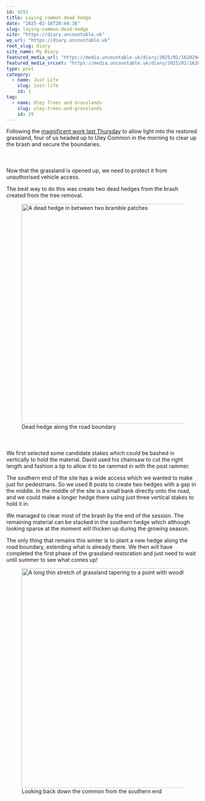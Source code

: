 ```yaml
---
id: 4291
title: Laying common dead hedge
date: "2025-02-16T20:44:36"
slug: laying-common-dead-hedge
site: "https://diary.uncountable.uk"
wp_url: "https://diary.uncountable.uk"
root_slug: diary
site_name: My Diary
featured_media_url: "https://media.uncountable.uk/diary/2025/02/16202949/IMG20250216121429.webp"
featured_media_srcset: "https://media.uncountable.uk/diary/2025/02/16202949/IMG20250216121429-300x169.webp 300w, https://media.uncountable.uk/diary/2025/02/16202949/IMG20250216121429-1024x576.webp 1024w, https://media.uncountable.uk/diary/2025/02/16202949/IMG20250216121429-150x150.webp 150w, https://media.uncountable.uk/diary/2025/02/16202949/IMG20250216121429-640x360.webp 640w, https://media.uncountable.uk/diary/2025/02/16202949/IMG20250216121429.webp 1959w"
type: post
category:
  - name: Just Life
    slug: just-life
    id: 1
tag:
  - name: Uley Trees and Grasslands
    slug: uley-trees-and-grasslands
    id: 29
---
```



<p>Following the <a href="https://diary.uncountable.uk/2025/02/ash-removal-on-the-common/" data-type="post" data-id="4279">magnificent work last Thursday</a> to allow light into the restored grassland, four of us headed up to Uley Common in the morning to clear up the brash and secure the boundaries.</p>


<style>.kb-row-layout-id4291_51d42b-95 > .kt-row-column-wrap{align-content:start;}:where(.kb-row-layout-id4291_51d42b-95 > .kt-row-column-wrap) > .wp-block-kadence-column{justify-content:start;}.kb-row-layout-id4291_51d42b-95 > .kt-row-column-wrap{column-gap:var(--global-kb-gap-md, 2rem);row-gap:var(--global-kb-gap-md, 2rem);padding-top:var(--global-kb-spacing-sm, 1.5rem);padding-bottom:var(--global-kb-spacing-sm, 1.5rem);grid-template-columns:repeat(2, minmax(0, 1fr));}.kb-row-layout-id4291_51d42b-95 > .kt-row-layout-overlay{opacity:0.30;}@media all and (max-width: 1024px){.kb-row-layout-id4291_51d42b-95 > .kt-row-column-wrap{grid-template-columns:repeat(2, minmax(0, 1fr));}}@media all and (max-width: 767px){.kb-row-layout-id4291_51d42b-95 > .kt-row-column-wrap{grid-template-columns:minmax(0, 1fr);}.kb-row-layout-id4291_51d42b-95 > .kt-row-column-wrap > .wp-block-kadence-column:nth-of-type(1){order:2;}.kb-row-layout-id4291_51d42b-95 > .kt-row-column-wrap > .wp-block-kadence-column:nth-of-type(2){order:1;}.kb-row-layout-id4291_51d42b-95 > .kt-row-column-wrap > .wp-block-kadence-column:nth-of-type(3){order:12;}.kb-row-layout-id4291_51d42b-95 > .kt-row-column-wrap > .wp-block-kadence-column:nth-of-type(4){order:11;}.kb-row-layout-id4291_51d42b-95 > .kt-row-column-wrap > .wp-block-kadence-column:nth-of-type(5){order:22;}.kb-row-layout-id4291_51d42b-95 > .kt-row-column-wrap > .wp-block-kadence-column:nth-of-type(6){order:21;}.kb-row-layout-id4291_51d42b-95 > .kt-row-column-wrap > .wp-block-kadence-column:nth-of-type(7){order:32;}.kb-row-layout-id4291_51d42b-95 > .kt-row-column-wrap > .wp-block-kadence-column:nth-of-type(8){order:31;}}</style><div class="kb-row-layout-wrap kb-row-layout-id4291_51d42b-95 alignnone wp-block-kadence-rowlayout"><div class="kt-row-column-wrap kt-has-2-columns kt-row-layout-equal kt-tab-layout-inherit kt-mobile-layout-row kt-row-valign-top">
<style>.kadence-column4291_5b8ff3-cd > .kt-inside-inner-col,.kadence-column4291_5b8ff3-cd > .kt-inside-inner-col:before{border-top-left-radius:0px;border-top-right-radius:0px;border-bottom-right-radius:0px;border-bottom-left-radius:0px;}.kadence-column4291_5b8ff3-cd > .kt-inside-inner-col{column-gap:var(--global-kb-gap-sm, 1rem);}.kadence-column4291_5b8ff3-cd > .kt-inside-inner-col{flex-direction:column;}.kadence-column4291_5b8ff3-cd > .kt-inside-inner-col > .aligncenter{width:100%;}.kadence-column4291_5b8ff3-cd > .kt-inside-inner-col:before{opacity:0.3;}.kadence-column4291_5b8ff3-cd{position:relative;}@media all and (max-width: 1024px){.kadence-column4291_5b8ff3-cd > .kt-inside-inner-col{flex-direction:column;justify-content:center;}}@media all and (max-width: 767px){.kadence-column4291_5b8ff3-cd > .kt-inside-inner-col{flex-direction:column;justify-content:center;}}</style>
<div class="wp-block-kadence-column kadence-column4291_5b8ff3-cd"><div class="kt-inside-inner-col">
<p>Now that the grassland is opened up, we need to protect it from unauthorised vehicle access.</p>



<p>The best way to do this was create two dead hedges from the brash created from the tree removal. </p>
</div></div>


<style>.kadence-column4291_7015a1-6b > .kt-inside-inner-col,.kadence-column4291_7015a1-6b > .kt-inside-inner-col:before{border-top-left-radius:0px;border-top-right-radius:0px;border-bottom-right-radius:0px;border-bottom-left-radius:0px;}.kadence-column4291_7015a1-6b > .kt-inside-inner-col{column-gap:var(--global-kb-gap-sm, 1rem);}.kadence-column4291_7015a1-6b > .kt-inside-inner-col{flex-direction:column;}.kadence-column4291_7015a1-6b > .kt-inside-inner-col > .aligncenter{width:100%;}.kadence-column4291_7015a1-6b > .kt-inside-inner-col:before{opacity:0.3;}.kadence-column4291_7015a1-6b{position:relative;}@media all and (max-width: 1024px){.kadence-column4291_7015a1-6b > .kt-inside-inner-col{flex-direction:column;justify-content:center;}}@media all and (max-width: 767px){.kadence-column4291_7015a1-6b > .kt-inside-inner-col{flex-direction:column;justify-content:center;}}</style>
<div class="wp-block-kadence-column kadence-column4291_7015a1-6b"><div class="kt-inside-inner-col">
<figure class="wp-block-image size-large"><img loading="lazy" decoding="async" width="1024" height="576" src="https://media.uncountable.uk/diary/2025/02/16202939/IMG20250216121321-1024x576.webp" alt="A dead hedge in between two bramble patches" class="wp-image-4293" srcset="https://media.uncountable.uk/diary/2025/02/16202939/IMG20250216121321-1024x576.webp 1024w, https://media.uncountable.uk/diary/2025/02/16202939/IMG20250216121321-300x169.webp 300w, https://media.uncountable.uk/diary/2025/02/16202939/IMG20250216121321-640x360.webp 640w, https://media.uncountable.uk/diary/2025/02/16202939/IMG20250216121321.webp 1959w" sizes="auto, (max-width: 1024px) 100vw, 1024px" /><figcaption class="wp-element-caption">Dead hedge along the road boundary</figcaption></figure>
</div></div>

</div></div>


<p>We first selected some candidate stakes which could be bashed in vertically to hold the material.  David used his chainsaw to cut the right length and fashion a tip to allow it to be rammed in with the post rammer.  </p>



<p>The southern end of the site has a wide access which we wanted to make just for pedestrians.  So we used 8 posts to create two hedges with a gap in the middle.  In the middle of the site is a small bank directly onto the road, and we could make a longer hedge there using just three vertical stakes to hold it in.</p>



<p>We managed to clear most of the brash by the end of the session. The remaining material can be stacked in the southern hedge which although looking sparse at the moment will thicken up during the growing season.</p>



<p>The only thing that remains this winter is to plant a new hedge along the road boundary, extending what is already there.  We then will have completed the first phase of the grassland restoration and just need to wait until summer to see what comes up!</p>



<figure class="wp-block-image size-large"><img loading="lazy" decoding="async" width="1024" height="576" src="https://media.uncountable.uk/diary/2025/02/16202930/IMG20250216121805-1024x576.webp" alt="A long thin stretch of grassland tapering to a point with woodland along the left edge" class="wp-image-4292" srcset="https://media.uncountable.uk/diary/2025/02/16202930/IMG20250216121805-1024x576.webp 1024w, https://media.uncountable.uk/diary/2025/02/16202930/IMG20250216121805-300x169.webp 300w, https://media.uncountable.uk/diary/2025/02/16202930/IMG20250216121805-640x360.webp 640w, https://media.uncountable.uk/diary/2025/02/16202930/IMG20250216121805.webp 1763w" sizes="auto, (max-width: 1024px) 100vw, 1024px" /><figcaption class="wp-element-caption">Looking back down the common from the southern end</figcaption></figure>
